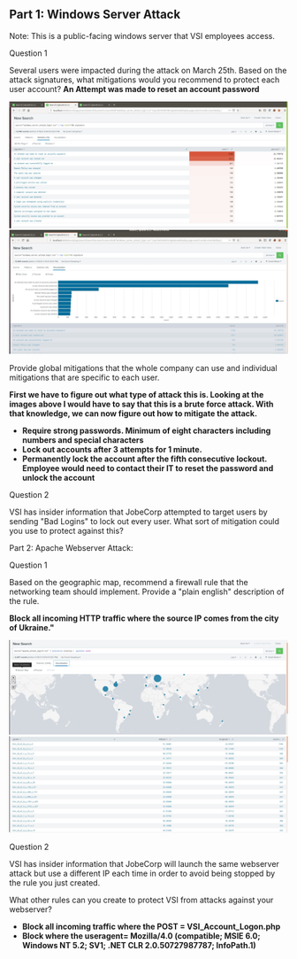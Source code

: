 ## Part 1: Windows Server Attack
Note: This is a public-facing windows server that VSI employees access.

Question 1

Several users were impacted during the attack on March 25th.
Based on the attack signatures, what mitigations would you recommend to protect each user account? 
**An Attempt was made to reset an account password**

![signitureheat](https://github.com/shansen18/BootCamp/blob/f7139148dd0857030390cce43825491283258222/Week19/Images/signatureheat.JPG)
![signiturebar](https://github.com/shansen18/BootCamp/blob/f7139148dd0857030390cce43825491283258222/Week19/Images/top%20signature%20bar.JPG)


Provide global mitigations that the whole company can use and individual mitigations that are specific to each user.

**First we have to figure out what type of attack this is. Looking at the images above I would have to say that this is a brute force attack. With that knowledge, we can now figure out how to mitigate the attack.**
- **Require strong passwords. Minimum of eight characters including numbers and special characters**
- **Lock out accounts after 3 attempts for 1 minute.**
- **Permanently lock the account after the fifth consecutive lockout. Employee would need to contact their IT to reset the password and unlock the account**

Question 2

VSI has insider information that JobeCorp attempted to target users by sending "Bad Logins" to lock out every user.
What sort of mitigation could you use to protect against this?


Part 2: Apache Webserver Attack:

Question 1

Based on the geographic map, recommend a firewall rule that the networking team should implement.
Provide a "plain english" description of the rule.

**Block all incoming HTTP traffic where the source IP comes from the city of Ukraine."**


![geoip1](https://github.com/shansen18/BootCamp/blob/dc3d5fc139ddcbeb7954583a915c5e27f0e6c989/Week19/Images/Apachegeoip.JPG)
![geoip2](https://github.com/shansen18/BootCamp/blob/dc3d5fc139ddcbeb7954583a915c5e27f0e6c989/Week19/Images/apachegeoip2.JPG)

Question 2


VSI has insider information that JobeCorp will launch the same webserver attack but use a different IP each time in order to avoid being stopped by the rule you just created.


What other rules can you create to protect VSI from attacks against your webserver?

- **Block all incoming traffic where the POST = VSI_Account_Logon.php**
- **Block where the useragent= Mozilla/4.0 (compatible; MSIE 6.0; Windows NT 5.2; SV1; .NET CLR 2.0.50727987787; InfoPath.1)**